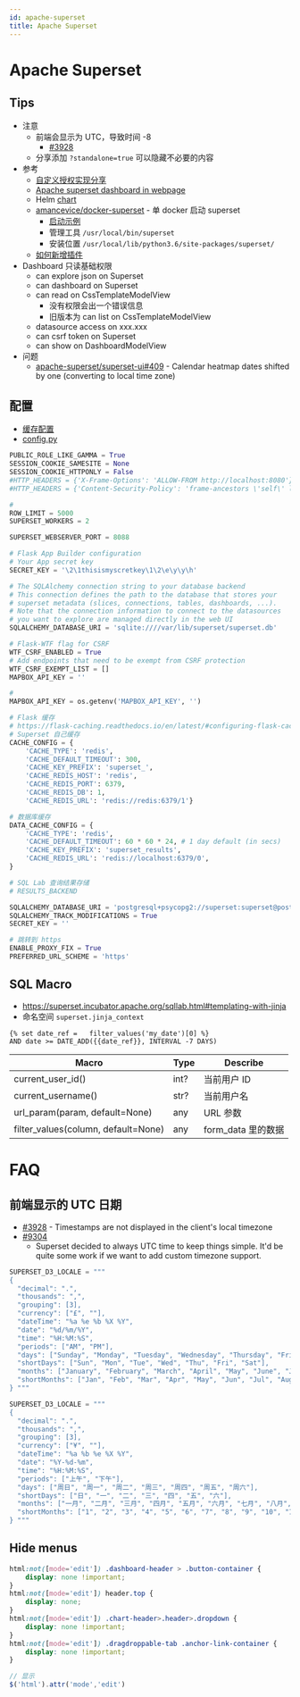 ```yaml
---
id: apache-superset
title: Apache Superset
---
```


# Apache Superset

## Tips

- 注意
  - 前端会显示为 UTC，导致时间 -8
    - [#3928](https://github.com/apache/incubator-superset/issues/3928)
  - 分享添加 `?standalone=true` 可以隐藏不必要的内容
- 参考
  - [自定义授权实现分享](https://medium.com/@sairamkrish/8217956273c1)
  - [Apache superset dashboard in webpage](https://stackoverflow.com/questions/54219101/apache-superset-dashboard-in-webpage)
  - Helm [chart](https://github.com/apache/incubator-superset/tree/master/helm/superset)
  - [amancevice/docker-superset](https://github.com/amancevice/docker-superset) - 单 docker 启动 superset
    - [启动示例](https://github.com/amancevice/docker-superset/tree/main/examples)
    - 管理工具 `/usr/local/bin/superset`
    - 安装位置 `/usr/local/lib/python3.6/site-packages/superset/`
  - [如何新增插件](https://preset.io/blog/2020-07-02-hello-world/)
- Dashboard 只读基础权限
  - can explore json on Superset
  - can dashboard on Superset
  - can read on CssTemplateModelView
    - 没有权限会出一个错误信息
    - 旧版本为 can list on CssTemplateModelView
  - datasource access on xxx.xxx
  - can csrf token on Superset
  - can show on DashboardModelView
- 问题
  - [apache-superset/superset-ui#409](https://github.com/apache-superset/superset-ui/issues/409) - Calendar heatmap dates shifted by one (converting to local time zone)

## 配置
* [缓存配置](https://superset.apache.org/docs/installation/cache)
* [config.py](https://github.com/apache/superset/blob/master/superset/config.py)

```py
PUBLIC_ROLE_LIKE_GAMMA = True
SESSION_COOKIE_SAMESITE = None
SESSION_COOKIE_HTTPONLY = False
#HTTP_HEADERS = {'X-Frame-Options': 'ALLOW-FROM http://localhost:8080'}
#HTTP_HEADERS = {'Content-Security-Policy': 'frame-ancestors \'self\' localhost:8081','Access-Control-Allow-Origin':'*'}

#
ROW_LIMIT = 5000
SUPERSET_WORKERS = 2

SUPERSET_WEBSERVER_PORT = 8088

# Flask App Builder configuration
# Your App secret key
SECRET_KEY = '\2\1thisismyscretkey\1\2\e\y\y\h'

# The SQLAlchemy connection string to your database backend
# This connection defines the path to the database that stores your
# superset metadata (slices, connections, tables, dashboards, ...).
# Note that the connection information to connect to the datasources
# you want to explore are managed directly in the web UI
SQLALCHEMY_DATABASE_URI = 'sqlite:////var/lib/superset/superset.db'

# Flask-WTF flag for CSRF
WTF_CSRF_ENABLED = True
# Add endpoints that need to be exempt from CSRF protection
WTF_CSRF_EXEMPT_LIST = []
MAPBOX_API_KEY = ''

#
MAPBOX_API_KEY = os.getenv('MAPBOX_API_KEY', '')

# Flask 缓存
# https://flask-caching.readthedocs.io/en/latest/#configuring-flask-caching
# Superset 自己缓存
CACHE_CONFIG = {
    'CACHE_TYPE': 'redis',
    'CACHE_DEFAULT_TIMEOUT': 300,
    'CACHE_KEY_PREFIX': 'superset_',
    'CACHE_REDIS_HOST': 'redis',
    'CACHE_REDIS_PORT': 6379,
    'CACHE_REDIS_DB': 1,
    'CACHE_REDIS_URL': 'redis://redis:6379/1'}

# 数据库缓存
DATA_CACHE_CONFIG = {
    'CACHE_TYPE': 'redis',
    'CACHE_DEFAULT_TIMEOUT': 60 * 60 * 24, # 1 day default (in secs)
    'CACHE_KEY_PREFIX': 'superset_results',
    'CACHE_REDIS_URL': 'redis://localhost:6379/0',
}

# SQL Lab 查询结果存储
# RESULTS_BACKEND

SQLALCHEMY_DATABASE_URI = 'postgresql+psycopg2://superset:superset@postgresql:5432/superset'
SQLALCHEMY_TRACK_MODIFICATIONS = True
SECRET_KEY = ''

# 跳转到 https
ENABLE_PROXY_FIX = True
PREFERRED_URL_SCHEME = 'https'
```

## SQL Macro

- https://superset.incubator.apache.org/sqllab.html#templating-with-jinja
- 命名空间 `superset.jinja_context`

```jinja
{% set date_ref =   filter_values('my_date')[0] %}
AND date >= DATE_ADD({{date_ref}}, INTERVAL -7 DAYS)
```

| Macro                               | Type | Describe           |
| ----------------------------------- | ---- | ------------------ |
| current_user_id()                   | int? | 当前用户 ID        |
| current_username()                  | str? | 当前用户名         |
| url_param(param, default=None)      | any  | URL 参数           |
| filter_values(column, default=None) | any  | form_data 里的数据 |

# FAQ
## 前端显示的 UTC 日期
* [#3928](https://github.com/apache/incubator-superset/issues/3928) - Timestamps are not displayed in the client's local timezone
* [#9304](https://github.com/apache/incubator-superset/issues/9304#issuecomment-609524741)
  * Superset decided to always UTC time to keep things simple. It'd be quite some work if we want to add custom timezone support.

```py
SUPERSET_D3_LOCALE = """
{
  "decimal": ".",
  "thousands": ",",
  "grouping": [3],
  "currency": ["£", ""],
  "dateTime": "%a %e %b %X %Y",
  "date": "%d/%m/%Y",
  "time": "%H:%M:%S",
  "periods": ["AM", "PM"],
  "days": ["Sunday", "Monday", "Tuesday", "Wednesday", "Thursday", "Friday", "Saturday"],
  "shortDays": ["Sun", "Mon", "Tue", "Wed", "Thu", "Fri", "Sat"],
  "months": ["January", "February", "March", "April", "May", "June", "July", "August", "September", "October", "November", "December"],
  "shortMonths": ["Jan", "Feb", "Mar", "Apr", "May", "Jun", "Jul", "Aug", "Sep", "Oct", "Nov", "Dec"]
} """

SUPERSET_D3_LOCALE = """
{
  "decimal": ".",
  "thousands": ",",
  "grouping": [3],
  "currency": ["¥", ""],
  "dateTime": "%a %b %e %X %Y",
  "date": "%Y-%d-%m",
  "time": "%H:%M:%S",
  "periods": ["上午", "下午"],
  "days": ["周日", "周一", "周二", "周三", "周四", "周五", "周六"],
  "shortDays": ["日", "一", "二", "三", "四", "五", "六"],
  "months": ["一月", "二月", "三月", "四月", "五月", "六月", "七月", "八月", "九月", "十月", "十一月", "十二月"],
  "shortMonths": ["1", "2", "3", "4", "5", "6", "7", "8", "9", "10", "11", "12"]
} """
```

## Hide menus

```css
html:not([mode='edit']) .dashboard-header > .button-container {
    display: none !important;
}
html:not([mode='edit']) header.top {
    display: none;
}
html:not([mode='edit']) .chart-header>.header>.dropdown {
    display: none !important;
}
html:not([mode='edit']) .dragdroppable-tab .anchor-link-container {
    display: none !important;
}
```

```js
// 显示
$('html').attr('mode','edit')
```
